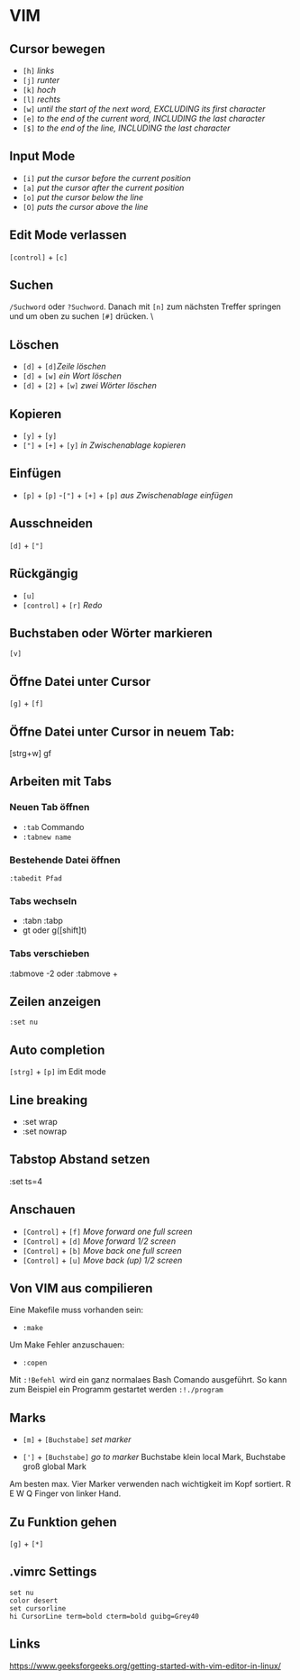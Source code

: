 # VIM

## Cursor bewegen

- `[h]` *links* 
- `[j]` *runter* 
- `[k]` *hoch* 
- `[l]` *rechts* 
- `[w]` *until the start of the next word, EXCLUDING its first character* 
- `[e]` *to the end of the current word, INCLUDING the last character* 
- `[$]` *to the end of the line, INCLUDING the last character* 

## Input Mode

- `[i]` *put the cursor before the current position* 
- `[a]` *put the cursor after the current position* 
- `[o]` *put the cursor below the line* 
- `[O]` *puts the cursor above the line* 

## Edit Mode verlassen

`[control]` + `[c]` 

## Suchen

`/Suchword` oder `?Suchword`. Danach mit `[n]` zum nächsten Treffer springen und um oben zu suchen `[#]` drücken. \

## Löschen

- `[d]` + `[d]`*Zeile löschen* 
- `[d]` + `[w]` *ein Wort löschen* 
- `[d]` + `[2]` + `[w]` *zwei Wörter löschen* 

## Kopieren

- `[y]` + `[y]` 
- `["]` + `[+]` + `[y]` *in Zwischenablage kopieren* 

## Einfügen

- `[p]` + `[p]` 
  -`["]` + `[+]` + `[p]` *aus Zwischenablage einfügen* 

## Ausschneiden

`[d]` + `["]` 

## Rückgängig

- `[u]` 
- `[control]` + `[r]` *Redo* 

## Buchstaben oder Wörter markieren

`[v]` 

## Öffne Datei unter Cursor

`[g]` + `[f]` 

## Öffne Datei unter Cursor in neuem Tab:

[strg+w] gf 

## Arbeiten mit Tabs

### Neuen Tab öffnen

- `:tab` Commando 
- `:tabnew name` 

### Bestehende Datei öffnen

`:tabedit Pfad` 

### Tabs wechseln

- :tabn :tabp 
- gt oder g([shift]t) 

### Tabs verschieben

:tabmove -2 oder :tabmove + 

## Zeilen anzeigen

`:set nu` 

## Auto completion

`[strg]` + `[p]` im Edit mode 

## Line breaking

- :set wrap 
- :set nowrap 

## Tabstop Abstand setzen

:set ts=4 

## Anschauen

- `[Control]` + `[f]` *Move forward one full screen* 
- `[Control]` + `[d]` *Move forward 1/2 screen* 
- `[Control]` + `[b]` *Move back one full screen* 
- `[Control]` + `[u]` *Move back (up) 1/2 screen* 

## Von VIM aus compilieren

Eine Makefile muss vorhanden sein: 

- `:make` 

Um Make Fehler anzuschauen: 

- `:copen` 

Mit `:!Befehl `wird ein ganz normalaes Bash Comando ausgeführt. So kann zum Beispiel ein Programm gestartet werden `:!./program` 

## Marks

- `[m]` + `[Buchstabe]` *set marker* 

- `[']` + `[Buchstabe]` *go to marker* 
  Buchstabe klein local Mark, Buchstabe groß global Mark 

Am besten max. Vier Marker verwenden nach wichtigkeit im Kopf sortiert. R E W Q Finger von linker Hand. 

## Zu Funktion gehen

`[g]` + `[*]` 

## .vimrc Settings

```
set nu
color desert
set cursorline
hi CursorLine term=bold cterm=bold guibg=Grey40
```



## Links

https://www.geeksforgeeks.org/getting-started-with-vim-editor-in-linux/